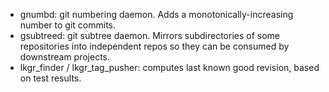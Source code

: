 *  gnumbd: git numbering daemon. Adds a monotonically-increasing number
   to git commits.
*  gsubtreed: git subtree daemon. Mirrors subdirectories of some
   repositories into independent repos so they can be consumed by
   downstream projects.
*  lkgr_finder / lkgr_tag_pusher: computes last known good revision,
   based on test results.
